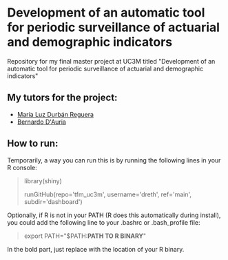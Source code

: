 # Development of an automatic tool for periodic surveillance of actuarial and demographic indicators

Repository for my final master project at UC3M titled "Development of an automatic tool for periodic surveillance of actuarial and demographic indicators"

## My tutors for the project:

- [María Luz Durbán Reguera](https://researchportal.uc3m.es/display/inv18373)
- [Bernardo D'Auria](https://portal.uc3m.es/portal/page/portal/dpto_estadistica/home/members/bernardo_d_auria)

## How to run:

Temporarily, a way you can run this is by running the following lines in your R console:

> library(shiny)
> 
> runGitHub(repo='tfm_uc3m', username='dreth', ref='main', subdir='dashboard')

Optionally, if R is not in your PATH (R does this automatically during install), you could add the following line to your .bashrc or .bash_profile file:

> export PATH="$PATH:**PATH TO R BINARY**"

In the bold part, just replace with the location of your R binary.